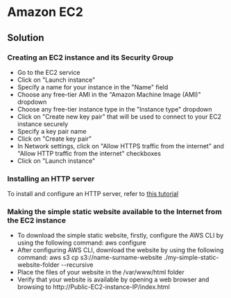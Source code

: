 # Amazon EC2

## Solution

### Creating an EC2 instance and its Security Group

* Go to the EC2 service
* Click on "Launch instance"
* Specify a name for your instance in the "Name" field
* Choose any free-tier AMI in the "Amazon Machine Image (AMI)" dropdown
* Choose any free-tier instance type in the "Instance type" dropdown
* Click on "Create new key pair" that will be used to connect to your EC2 instance securely
* Specify a key pair name
* Click on "Create key pair"
* In Network settings, click on "Allow HTTPS traffic from the internet" and "Allow HTTP traffic from the internet" checkboxes
* Click on "Launch instance"

### Installing an HTTP server

To install and configure an HTTP server, refer to [this tutorial](https://docs.aws.amazon.com/AmazonRDS/latest/UserGuide/CHAP_Tutorials.WebServerDB.CreateWebServer.html)

### Making the simple static website available to the Internet from the EC2 instance

* To download the simple static website, firstly, configure the AWS CLI by using the following command: aws configure
* After configuring AWS CLI, download the website by using the following command: aws s3 cp s3://name-surname-website ./my-simple-static-website-folder --recursive
* Place the files of your website in the /var/www/html folder
* Verify that your website is available by opening a web browser and browsing to http://Public-EC2-instance-IP/index.html